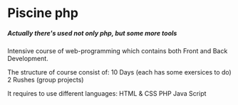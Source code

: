 # Piscine php
##### Actually there's used not only php, but some more tools

Intensive course of web-programming which contains both Front and Back Development.

The structure of course consist of:
    10 Days (each has some exersices to do)
    2 Rushes (group projects)

It requires to use different languages:
    HTML & CSS
    PHP
    Java Script
 
